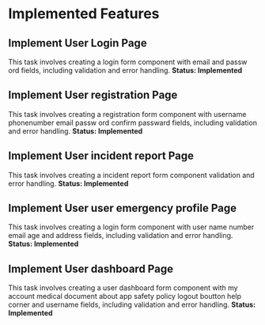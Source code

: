 # Implemented Features
## Implement User Login Page
This task involves creating a login form component with email and passw
 ord fields, including validation and error handling.
**Status: Implemented**

## Implement User registration Page
This task involves creating a registration form component with username phonenumber email passw
 ord confirm passward fields, including validation and error handling.
**Status: Implemented**

## Implement User incident report Page
This task involves creating a incident report form component validation and error handling.
**Status: Implemented**

## Implement User user emergency profile Page
This task involves creating a login form component with user name number  email age and address fields, including validation and error handling.
**Status: Implemented**

## Implement User dashboard Page
This task involves creating a user dashboard form component with my account medical document about app safety policy logout boutton help corner and username fields, including validation and error handling.
**Status: Implemented**

